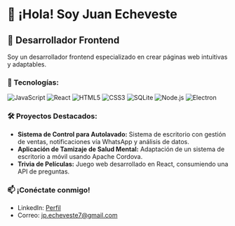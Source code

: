 # 👋 ¡Hola! Soy Juan Echeveste

## 🚀 Desarrollador Frontend

Soy un desarrollador frontend especializado en crear páginas web intuitivas y adaptables.

### 🚀 Tecnologías:

![JavaScript](https://img.shields.io/badge/JavaScript-F7DF1E?style=for-the-badge&logo=javascript&logoColor=black)
![React](https://img.shields.io/badge/React-20232A?style=for-the-badge&logo=react&logoColor=61DAFB)
![HTML5](https://img.shields.io/badge/HTML5-E34F26?style=for-the-badge&logo=html5&logoColor=white)
![CSS3](https://img.shields.io/badge/CSS3-1572B6?style=for-the-badge&logo=css3&logoColor=white)
![SQLite](https://img.shields.io/badge/SQLite-003B57?style=for-the-badge&logo=sqlite&logoColor=white)
![Node.js](https://img.shields.io/badge/Node.js-339933?style=for-the-badge&logo=node.js&logoColor=white)
![Electron](https://img.shields.io/badge/Electron-47848F?style=for-the-badge&logo=electron&logoColor=white)


### 🛠️ Proyectos Destacados:
- **Sistema de Control para Autolavado:** Sistema de escritorio con gestión de ventas, notificaciones vía WhatsApp y análisis de datos.
- **Aplicación de Tamizaje de Salud Mental:** Adaptación de un sistema de escritorio a móvil usando Apache Cordova.
- **Trivia de Películas:** Juego web desarrollado en React, consumiendo una API de preguntas.


### 📫 ¡Conéctate conmigo!
- LinkedIn: [Perfil](https://www.linkedin.com/in/juan-echeveste-7bb893333/)
- Correo: jp.echeveste7@gmail.com
